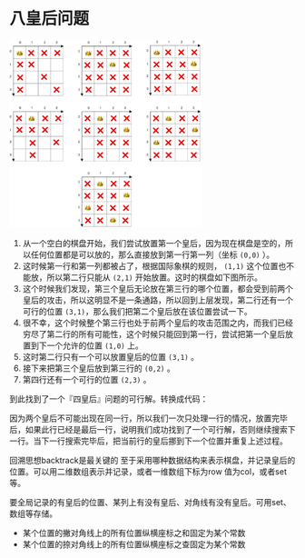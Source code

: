 # 八皇后问题

<img src="八皇后.png" alt="八皇后" style="zoom: 33%;" />

1. 从一个空白的棋盘开始，我们尝试放置第一个皇后，因为现在棋盘是空的，所以任何位置都是可以放的，那么直接放到第一行第一列（坐标 `(0,0)` ）。
2. 这时候第一行和第一列都被占了，根据国际象棋的规则， `(1,1)` 这个位置也不能放，所以第二行只能从 `(2,1)` 开始放置。这时的棋盘如下图所示。
3. 这个时候我们发现，第三个皇后无论放在第三行的哪个位置，都会受到前两个皇后的攻击，所以这明显不是一条通路，所以回到上层发现，第二行还有一个可行的位置 `(3,1)`，那么我们把第二个皇后放在该位置尝试一下。
4. 很不幸，这个时候整个第三行也处于前两个皇后的攻击范围之内，而我们已经穷尽了第二行的所有可能性，这个时候只能回到第一行，尝试把第一个皇后放置到下一个允许的位置 `(1,0)` 上。
5. 这时第二行只有一个可以放置皇后的位置 `(3,1)` 。
6. 接下来把第三个皇后放到第三行的 `(0,2)` 。
7. 第四行还有一个可行的位置 `(2,3)` 。

到此找到了一个『四皇后』问题的可行解。转换成代码：

因为两个皇后不可能出现在同一行，所以我们一次只处理一行的情况，放置完毕后，如果此行已经是最后一行，说明我们成功找到了一个可行解，否则继续搜索下一行。当下一行搜索完毕后，把当前行的皇后挪到下一个位置并重复上述过程。

回溯思想backtrack是最关键的
至于采用哪种数据结构来表示棋盘，并记录皇后的位置。可以用二维数组表示并记录，或者一维数组下标为row 值为col，或者set等。

要全局记录的有皇后的位置、某列上有没有皇后、对角线有没有皇后。可用set、数组等存储。

- 某个位置的撇对角线上的所有位置纵横座标之和固定为某个常数
- 某个位置的捺对角线上的所有位置纵横座标之查固定为某个常数
